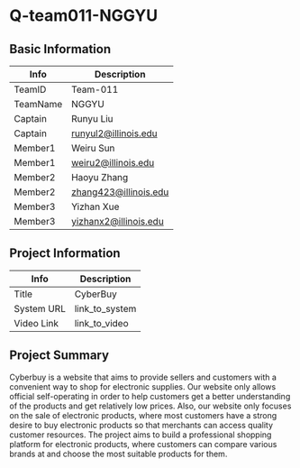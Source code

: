 # Q-team011-NGGYU

## Basic Information

|   Info      |        Description     |
| ----------- | ---------------------- |
| TeamID      |        Team-011        |
| TeamName    |         NGGYU          |
| Captain     |        Runyu Liu       |
| Captain     |  runyul2@illinois.edu  |
| Member1     |        Weiru Sun       |
| Member1     |   weiru2@illinois.edu  |
| Member2     |       Haoyu Zhang      |
| Member2     | zhang423@illinois.edu  |
| Member3     |       Yizhan Xue       |
| Member3     | yizhanx2@illinois.edu  |

## Project Information

|   Info      |        Description     |
| ----------- | ---------------------- |
|  Title      |       CyberBuy         |
| System URL  |      link_to_system    |
| Video Link  |      link_to_video     |

## Project Summary

Cyberbuy is a website that aims to provide sellers and customers with a convenient way to shop for electronic supplies. Our website only allows official self-operating in order to help customers get a better understanding of the products and get relatively low prices. Also, our website only focuses on the sale of electronic products, where most customers have a strong desire to buy electronic products so that merchants can access quality customer resources. The project aims to build a professional shopping platform for electronic products, where customers can compare various brands at and choose the most suitable products for them.
